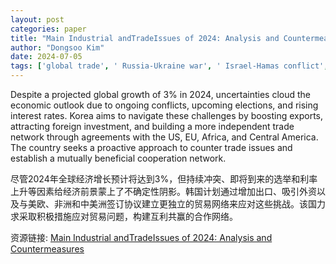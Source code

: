 ```yaml
---
layout: post
categories: paper
title: "Main Industrial andTradeIssues of 2024: Analysis and Countermeasures"
author: "Dongsoo Kim"
date: 2024-07-05
tags: ['global trade', ' Russia-Ukraine war', ' Israel-Hamas conflict', ' India elections', ' US elections', ' Biden', ' Trump', ' EU elections', ' far right', ' protectionism', ' economic security', ' nationalism', ' Korea', ' exports', ' inflation']
---
```


Despite a projected global growth of 3% in 2024, uncertainties cloud the economic outlook due to ongoing conflicts, upcoming elections, and rising interest rates. Korea aims to navigate these challenges by boosting exports, attracting foreign investment, and building a more independent trade network through agreements with the US, EU, Africa, and Central America. The country seeks a proactive approach to counter trade issues and establish a mutually beneficial cooperation network.

尽管2024年全球经济增长预计将达到3%，但持续冲突、即将到来的选举和利率上升等因素给经济前景蒙上了不确定性阴影。韩国计划通过增加出口、吸引外资以及与美欧、非洲和中美洲签订协议建立更独立的贸易网络来应对这些挑战。该国力求采取积极措施应对贸易问题，构建互利共赢的合作网络。

资源链接: [Main Industrial andTradeIssues of 2024: Analysis and Countermeasures](https://papers.ssrn.com/sol3/papers.cfm?abstract_id=4885105)

